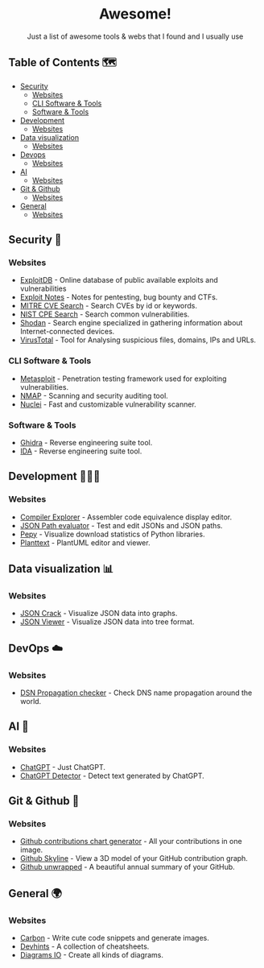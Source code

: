 <h1 align="center">Awesome!</h1>

<div align="center">Just a list of awesome tools & webs that I found and I usually use</div>

## Table of Contents 🗺️

- [Security](#security)
  - [Websites](#security@websites)
  - [CLI Software & Tools](#security@cli-software-and-tools)
  - [Software & Tools](#security@software-and-tools)
- [Development](#development)
  - [Websites](#development@websites)
- [Data visualization](#data-visualization)
  - [Websites](#data-visualization@websites)
- [Devops](#devops)
  - [Websites](#devops@websites)
- [AI](#ai)
  - [Websites](#ai@websites)
- [Git & Github](#github)
  - [Websites](#github@websites)
- [General](#general)
  - [Websites](#general@websites)

## Security 🔐 <a name="security"></a>

### Websites <a name="security@websites"></a>
- [ExploitDB](https://www.exploit-db.com/) - Online database of public available exploits and vulnerabilities
- [Exploit Notes](https://exploit-notes.hdks.org/) - Notes for pentesting, bug bounty and CTFs.
- [MITRE CVE Search](https://cve.mitre.org/cve/search_cve_list.html) - Search CVEs by id or keywords.
- [NIST CPE Search](https://nvd.nist.gov/products/cpe/search) - Search common vulnerabilities.
- [Shodan](https://www.shodan.io/) - Search engine specialized in gathering information about Internet-connected devices.
- [VirusTotal](https://www.virustotal.com/) - Tool for Analysing suspicious files, domains, IPs and URLs.

### CLI Software & Tools <a name="security@cli-software-and-tools"></a>
- [Metasploit](https://www.metasploit.com/) - Penetration testing framework used for exploiting vulnerabilities.
- [NMAP](https://nmap.org/) - Scanning and security auditing tool.
- [Nuclei](https://nuclei.projectdiscovery.io/) - Fast and customizable vulnerability scanner.

### Software & Tools <a name="security@software-and-tools"></a>
- [Ghidra](https://hex-rays.com/ida-pro/) - Reverse engineering suite tool.
- [IDA](https://ghidra-sre.org/) - Reverse engineering suite tool.

## Development 👨🏻‍💻 <a name="development"></a>

### Websites <a name="development@websites"></a>
- [Compiler Explorer](https://godbolt.org/) - Assembler code equivalence display editor.
- [JSON Path evaluator](https://jsonpath.com/) - Test and edit JSONs and JSON paths.
- [Pepy](https://pepy.tech/) - Visualize download statistics of Python libraries.
- [Planttext](https://www.planttext.com/) - PlantUML editor and viewer.

## Data visualization 📊 <a name="data-visualization"></a>

### Websites <a name="data-visualization@websites"></a>
- [JSON Crack](https://jsoncrack.com/) - Visualize JSON data into graphs.
- [JSON Viewer](https://online-json.com/json-viewer) - Visualize JSON data into tree format.

## DevOps ☁️ <a name="devops"></a>

### Websites <a name="devops@websites"></a>
- [DSN Propagation checker](https://www.whatsmydns.net/) - Check DNS name propagation around the world.

## AI 🤖 <a name="ai"></a>

### Websites <a name="ai@websites"></a>
- [ChatGPT](https://chat.openai.com/) - Just ChatGPT.
- [ChatGPT Detector](https://huggingface.co/spaces/Hello-SimpleAI/chatgpt-detector-single) - Detect text generated by ChatGPT.

## Git & Github 🐙 <a name="github"></a>

### Websites <a name="github@websites"></a>
- [Github contributions chart generator](https://github-contributions.vercel.app/) - All your contributions in one image.
- [Github Skyline](https://skyline.github.com/) - View a 3D model of your GitHub contribution graph.
- [Github unwrapped](https://www.githubunwrapped.com/) - A beautiful annual summary of your GitHub.

## General 🌍 <a name="general"></a>

### Websites <a name="general@websites"></a>
- [Carbon](https://carbon.now.sh/) - Write cute code snippets and generate images.
- [Devhints](https://devhints.io/) - A collection of cheatsheets.
- [Diagrams IO](https://app.diagrams.net/) - Create all kinds of diagrams.
